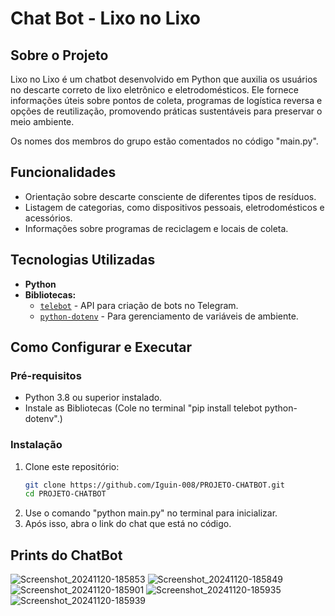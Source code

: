 # Chat Bot - Lixo no Lixo 

## Sobre o Projeto  
Lixo no Lixo é um chatbot desenvolvido em Python que auxilia os usuários no descarte correto de lixo eletrônico e eletrodomésticos. Ele fornece informações úteis sobre pontos de coleta, programas de logística reversa e opções de reutilização, promovendo práticas sustentáveis para preservar o meio ambiente.  

Os nomes dos membros do grupo estão comentados no código "main.py".

## Funcionalidades  
- Orientação sobre descarte consciente de diferentes tipos de resíduos.  
- Listagem de categorias, como dispositivos pessoais, eletrodomésticos e acessórios.  
- Informações sobre programas de reciclagem e locais de coleta.  

## Tecnologias Utilizadas  
- **Python**  
- **Bibliotecas:**  
  - [`telebot`](https://github.com/eternnoir/pyTelegramBotAPI) - API para criação de bots no Telegram.  
  - [`python-dotenv`](https://github.com/theskumar/python-dotenv) - Para gerenciamento de variáveis de ambiente.     

## Como Configurar e Executar  

### Pré-requisitos  
- Python 3.8 ou superior instalado.  
- Instale as Bibliotecas (Cole no terminal "pip install telebot python-dotenv".)    

### Instalação  
1. Clone este repositório:  
   ```bash
   git clone https://github.com/Iguin-008/PROJETO-CHATBOT.git
   cd PROJETO-CHATBOT


2. Use o comando "python main.py" no terminal para inicializar.
3. Após isso, abra o link do chat que está no código.

## Prints do ChatBot
![Screenshot_20241120-185853](https://github.com/user-attachments/assets/2f5ea4f5-431d-4f3b-9207-d62dce664acd)
![Screenshot_20241120-185849](https://github.com/user-attachments/assets/5a939a48-7e8b-4338-bf84-8634a6796af7)
![Screenshot_20241120-185901](https://github.com/user-attachments/assets/bd0a98cf-60df-4ccc-a71e-28595c0f8d4c)
![Screenshot_20241120-185935](https://github.com/user-attachments/assets/de3e6341-d1ed-4c93-adc9-9be390b698af)
![Screenshot_20241120-185939](https://github.com/user-attachments/assets/496c2624-4dd6-48a2-8cca-e02150c347a9)

